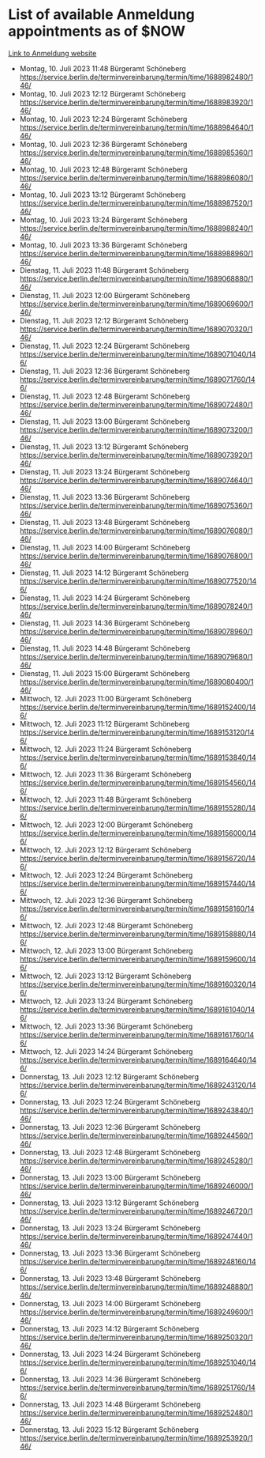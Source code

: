 # List of available Anmeldung appointments as of $NOW
[Link to Anmeldung website](https://service.berlin.de/terminvereinbarung/termin/tag.php?termin=1&anliegen[]=120686&dienstleisterlist=122210,122217,327316,122219,327312,122227,327314,122231,327346,122243,327348,122254,122252,329742,122260,329745,122262,329748,122271,327278,122273,327274,122277,327276,330436,122280,327294,122282,327290,122284,327292,122291,327270,122285,327266,122286,327264,122296,327268,150230,329760,122297,327286,122294,327284,122312,329763,122314,329775,122304,327330,122311,327334,122309,327332,317869,122281,327352,122279,329772,122283,122276,327324,122274,327326,122267,329766,122246,327318,122251,327320,122257,327322,122208,327298,122226,327300&herkunft=http%3A%2F%2Fservice.berlin.de%2Fdienstleistung%2F120686%2F)
- Montag, 10. Juli 2023 11:48 Bürgeramt Schöneberg https://service.berlin.de/terminvereinbarung/termin/time/1688982480/146/
- Montag, 10. Juli 2023 12:12 Bürgeramt Schöneberg https://service.berlin.de/terminvereinbarung/termin/time/1688983920/146/
- Montag, 10. Juli 2023 12:24 Bürgeramt Schöneberg https://service.berlin.de/terminvereinbarung/termin/time/1688984640/146/
- Montag, 10. Juli 2023 12:36 Bürgeramt Schöneberg https://service.berlin.de/terminvereinbarung/termin/time/1688985360/146/
- Montag, 10. Juli 2023 12:48 Bürgeramt Schöneberg https://service.berlin.de/terminvereinbarung/termin/time/1688986080/146/
- Montag, 10. Juli 2023 13:12 Bürgeramt Schöneberg https://service.berlin.de/terminvereinbarung/termin/time/1688987520/146/
- Montag, 10. Juli 2023 13:24 Bürgeramt Schöneberg https://service.berlin.de/terminvereinbarung/termin/time/1688988240/146/
- Montag, 10. Juli 2023 13:36 Bürgeramt Schöneberg https://service.berlin.de/terminvereinbarung/termin/time/1688988960/146/
- Dienstag, 11. Juli 2023 11:48 Bürgeramt Schöneberg https://service.berlin.de/terminvereinbarung/termin/time/1689068880/146/
- Dienstag, 11. Juli 2023 12:00 Bürgeramt Schöneberg https://service.berlin.de/terminvereinbarung/termin/time/1689069600/146/
- Dienstag, 11. Juli 2023 12:12 Bürgeramt Schöneberg https://service.berlin.de/terminvereinbarung/termin/time/1689070320/146/
- Dienstag, 11. Juli 2023 12:24 Bürgeramt Schöneberg https://service.berlin.de/terminvereinbarung/termin/time/1689071040/146/
- Dienstag, 11. Juli 2023 12:36 Bürgeramt Schöneberg https://service.berlin.de/terminvereinbarung/termin/time/1689071760/146/
- Dienstag, 11. Juli 2023 12:48 Bürgeramt Schöneberg https://service.berlin.de/terminvereinbarung/termin/time/1689072480/146/
- Dienstag, 11. Juli 2023 13:00 Bürgeramt Schöneberg https://service.berlin.de/terminvereinbarung/termin/time/1689073200/146/
- Dienstag, 11. Juli 2023 13:12 Bürgeramt Schöneberg https://service.berlin.de/terminvereinbarung/termin/time/1689073920/146/
- Dienstag, 11. Juli 2023 13:24 Bürgeramt Schöneberg https://service.berlin.de/terminvereinbarung/termin/time/1689074640/146/
- Dienstag, 11. Juli 2023 13:36 Bürgeramt Schöneberg https://service.berlin.de/terminvereinbarung/termin/time/1689075360/146/
- Dienstag, 11. Juli 2023 13:48 Bürgeramt Schöneberg https://service.berlin.de/terminvereinbarung/termin/time/1689076080/146/
- Dienstag, 11. Juli 2023 14:00 Bürgeramt Schöneberg https://service.berlin.de/terminvereinbarung/termin/time/1689076800/146/
- Dienstag, 11. Juli 2023 14:12 Bürgeramt Schöneberg https://service.berlin.de/terminvereinbarung/termin/time/1689077520/146/
- Dienstag, 11. Juli 2023 14:24 Bürgeramt Schöneberg https://service.berlin.de/terminvereinbarung/termin/time/1689078240/146/
- Dienstag, 11. Juli 2023 14:36 Bürgeramt Schöneberg https://service.berlin.de/terminvereinbarung/termin/time/1689078960/146/
- Dienstag, 11. Juli 2023 14:48 Bürgeramt Schöneberg https://service.berlin.de/terminvereinbarung/termin/time/1689079680/146/
- Dienstag, 11. Juli 2023 15:00 Bürgeramt Schöneberg https://service.berlin.de/terminvereinbarung/termin/time/1689080400/146/
- Mittwoch, 12. Juli 2023 11:00 Bürgeramt Schöneberg https://service.berlin.de/terminvereinbarung/termin/time/1689152400/146/
- Mittwoch, 12. Juli 2023 11:12 Bürgeramt Schöneberg https://service.berlin.de/terminvereinbarung/termin/time/1689153120/146/
- Mittwoch, 12. Juli 2023 11:24 Bürgeramt Schöneberg https://service.berlin.de/terminvereinbarung/termin/time/1689153840/146/
- Mittwoch, 12. Juli 2023 11:36 Bürgeramt Schöneberg https://service.berlin.de/terminvereinbarung/termin/time/1689154560/146/
- Mittwoch, 12. Juli 2023 11:48 Bürgeramt Schöneberg https://service.berlin.de/terminvereinbarung/termin/time/1689155280/146/
- Mittwoch, 12. Juli 2023 12:00 Bürgeramt Schöneberg https://service.berlin.de/terminvereinbarung/termin/time/1689156000/146/
- Mittwoch, 12. Juli 2023 12:12 Bürgeramt Schöneberg https://service.berlin.de/terminvereinbarung/termin/time/1689156720/146/
- Mittwoch, 12. Juli 2023 12:24 Bürgeramt Schöneberg https://service.berlin.de/terminvereinbarung/termin/time/1689157440/146/
- Mittwoch, 12. Juli 2023 12:36 Bürgeramt Schöneberg https://service.berlin.de/terminvereinbarung/termin/time/1689158160/146/
- Mittwoch, 12. Juli 2023 12:48 Bürgeramt Schöneberg https://service.berlin.de/terminvereinbarung/termin/time/1689158880/146/
- Mittwoch, 12. Juli 2023 13:00 Bürgeramt Schöneberg https://service.berlin.de/terminvereinbarung/termin/time/1689159600/146/
- Mittwoch, 12. Juli 2023 13:12 Bürgeramt Schöneberg https://service.berlin.de/terminvereinbarung/termin/time/1689160320/146/
- Mittwoch, 12. Juli 2023 13:24 Bürgeramt Schöneberg https://service.berlin.de/terminvereinbarung/termin/time/1689161040/146/
- Mittwoch, 12. Juli 2023 13:36 Bürgeramt Schöneberg https://service.berlin.de/terminvereinbarung/termin/time/1689161760/146/
- Mittwoch, 12. Juli 2023 14:24 Bürgeramt Schöneberg https://service.berlin.de/terminvereinbarung/termin/time/1689164640/146/
- Donnerstag, 13. Juli 2023 12:12 Bürgeramt Schöneberg https://service.berlin.de/terminvereinbarung/termin/time/1689243120/146/
- Donnerstag, 13. Juli 2023 12:24 Bürgeramt Schöneberg https://service.berlin.de/terminvereinbarung/termin/time/1689243840/146/
- Donnerstag, 13. Juli 2023 12:36 Bürgeramt Schöneberg https://service.berlin.de/terminvereinbarung/termin/time/1689244560/146/
- Donnerstag, 13. Juli 2023 12:48 Bürgeramt Schöneberg https://service.berlin.de/terminvereinbarung/termin/time/1689245280/146/
- Donnerstag, 13. Juli 2023 13:00 Bürgeramt Schöneberg https://service.berlin.de/terminvereinbarung/termin/time/1689246000/146/
- Donnerstag, 13. Juli 2023 13:12 Bürgeramt Schöneberg https://service.berlin.de/terminvereinbarung/termin/time/1689246720/146/
- Donnerstag, 13. Juli 2023 13:24 Bürgeramt Schöneberg https://service.berlin.de/terminvereinbarung/termin/time/1689247440/146/
- Donnerstag, 13. Juli 2023 13:36 Bürgeramt Schöneberg https://service.berlin.de/terminvereinbarung/termin/time/1689248160/146/
- Donnerstag, 13. Juli 2023 13:48 Bürgeramt Schöneberg https://service.berlin.de/terminvereinbarung/termin/time/1689248880/146/
- Donnerstag, 13. Juli 2023 14:00 Bürgeramt Schöneberg https://service.berlin.de/terminvereinbarung/termin/time/1689249600/146/
- Donnerstag, 13. Juli 2023 14:12 Bürgeramt Schöneberg https://service.berlin.de/terminvereinbarung/termin/time/1689250320/146/
- Donnerstag, 13. Juli 2023 14:24 Bürgeramt Schöneberg https://service.berlin.de/terminvereinbarung/termin/time/1689251040/146/
- Donnerstag, 13. Juli 2023 14:36 Bürgeramt Schöneberg https://service.berlin.de/terminvereinbarung/termin/time/1689251760/146/
- Donnerstag, 13. Juli 2023 14:48 Bürgeramt Schöneberg https://service.berlin.de/terminvereinbarung/termin/time/1689252480/146/
- Donnerstag, 13. Juli 2023 15:12 Bürgeramt Schöneberg https://service.berlin.de/terminvereinbarung/termin/time/1689253920/146/
